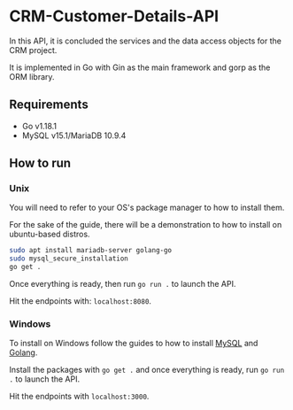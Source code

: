 # CRM-Customer-Details-API

In this API, it is concluded the services and the data access objects for the CRM project.

It is implemented in Go with Gin as the main framework and gorp as the ORM library.

## Requirements

- Go v1.18.1
- MySQL v15.1/MariaDB 10.9.4

## How to run

### Unix

You will need to refer to your OS's package manager to how to install them.

For the sake of the guide, there will be a demonstration to how to install on ubuntu-based distros.

```bash
sudo apt install mariadb-server golang-go
sudo mysql_secure_installation
go get .
```

Once everything is ready, then run `go run .` to launch the API.

Hit the endpoints with: `localhost:8080`.

### Windows

To install on Windows follow the guides to how to install [MySQL](https://dev.mysql.com/downloads/installer/) and [Golang](https://go.dev/doc/install).

Install the packages with `go get .` and once everything is ready, run `go run .` to launch the API.

Hit the endpoints with `localhost:3000`.
